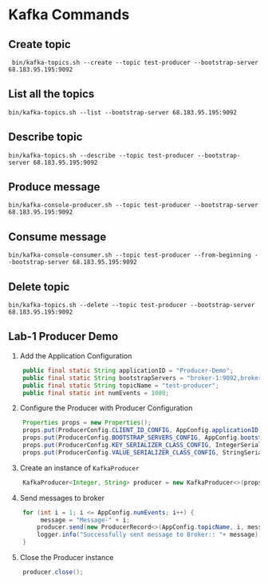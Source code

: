 # Kafka Commands

## Create topic
```
 bin/kafka-topics.sh --create --topic test-producer --bootstrap-server 68.183.95.195:9092
```
## List all the topics
`
bin/kafka-topics.sh --list --bootstrap-server 68.183.95.195:9092
`

## Describe topic
`
bin/kafka-topics.sh --describe --topic test-producer --bootstrap-server 68.183.95.195:9092
`

## Produce message
`
bin/kafka-console-producer.sh --topic test-producer --bootstrap-server 68.183.95.195:9092
`

## Consume message
`
bin/kafka-console-consumer.sh --topic test-producer --from-beginning --bootstrap-server 68.183.95.195:9092
`

## Delete topic
`
bin/kafka-topics.sh --delete --topic test-producer --bootstrap-server 68.183.95.195:9092
`

## Lab-1 Producer Demo
1. Add the Application Configuration
```java
    public final static String applicationID = "Producer-Demo";
    public final static String bootstrapServers = "broker-1:9092,broker-2:9092,broker-3:9092";
    public final static String topicName = "test-producer";
    public final static int numEvents = 1000;
```
2. Configure the Producer with Producer Configuration 
```java
    Properties props = new Properties();
    props.put(ProducerConfig.CLIENT_ID_CONFIG, AppConfig.applicationID);
    props.put(ProducerConfig.BOOTSTRAP_SERVERS_CONFIG, AppConfig.bootstrapServers);
    props.put(ProducerConfig.KEY_SERIALIZER_CLASS_CONFIG, IntegerSerializer.class.getName());
    props.put(ProducerConfig.VALUE_SERIALIZER_CLASS_CONFIG, StringSerializer.class.getName());
```
3. Create an instance of `KafkaProducer`
```java
    KafkaProducer<Integer, String> producer = new KafkaProducer<>(props);
```
4. Send messages to broker
```java
    for (int i = 1; i <= AppConfig.numEvents; i++) {
         message = "Message-" + i;
        producer.send(new ProducerRecord<>(AppConfig.topicName, i, message));
        logger.info("Successfully sent message to Broker:: "+ message);
    }
```
5. Close the Producer instance
```java
    producer.close();
```
